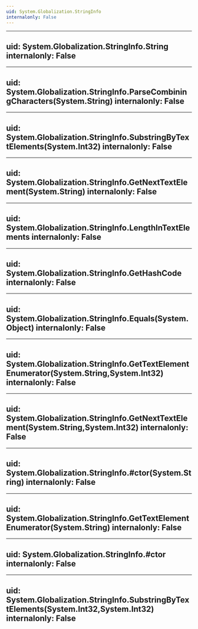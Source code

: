 ```yaml
---
uid: System.Globalization.StringInfo
internalonly: False
---
```


---
uid: System.Globalization.StringInfo.String
internalonly: False
---

---
uid: System.Globalization.StringInfo.ParseCombiningCharacters(System.String)
internalonly: False
---

---
uid: System.Globalization.StringInfo.SubstringByTextElements(System.Int32)
internalonly: False
---

---
uid: System.Globalization.StringInfo.GetNextTextElement(System.String)
internalonly: False
---

---
uid: System.Globalization.StringInfo.LengthInTextElements
internalonly: False
---

---
uid: System.Globalization.StringInfo.GetHashCode
internalonly: False
---

---
uid: System.Globalization.StringInfo.Equals(System.Object)
internalonly: False
---

---
uid: System.Globalization.StringInfo.GetTextElementEnumerator(System.String,System.Int32)
internalonly: False
---

---
uid: System.Globalization.StringInfo.GetNextTextElement(System.String,System.Int32)
internalonly: False
---

---
uid: System.Globalization.StringInfo.#ctor(System.String)
internalonly: False
---

---
uid: System.Globalization.StringInfo.GetTextElementEnumerator(System.String)
internalonly: False
---

---
uid: System.Globalization.StringInfo.#ctor
internalonly: False
---

---
uid: System.Globalization.StringInfo.SubstringByTextElements(System.Int32,System.Int32)
internalonly: False
---
